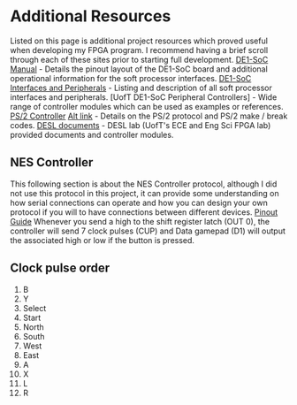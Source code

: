 # Additional Resources
Listed on this page is additional project resources which proved useful when developing my FPGA program. I recommend having a brief scroll through each of these sites prior to starting full development.
[DE1-SoC Manual](http://ee.ic.ac.uk/pcheung/teaching/ee2_digital/de1-soc_user_manual.pdf) - Details the pinout layout of the DE1-SoC board and additional operational information for the soft processor interfaces.
[DE1-SoC Interfaces and Peripherals](https://class.ece.uw.edu/271/hauck2/de1/index.html) - Listing and description of all soft processor interfaces and peripherals.
[UofT DE1-SoC Peripheral Controllers] - Wide range of controller modules which can be used as examples or references.
[PS/2 Controller](http://www-ug.eecg.utoronto.ca/desl/nios_devices_SoC/ARM/dev_ps2.html) [Alt link](http://www-ug.eecg.toronto.edu/msl/nios_devices/dev_ps2.html) - Details on the PS/2 protocol and PS/2 make / break codes.
[DESL documents](http://www-ug.eecg.toronto.edu/desl/) - DESL lab (UofT's ECE and Eng Sci FPGA lab) provided documents and controller modules.

## NES Controller
This following section is about the NES Controller protocol, although I did not use this protocol in this project, it can provide some understanding on how serial connections can operate and how you can design your own protocol if you will to have connections between different devices.
[Pinout Guide](https://pinoutguide.com/Game/snescontroller_pinout.shtml)
Whenever you send a high to the shift register latch (OUT 0), the controller will send 7 clock pulses (CUP) and Data gamepad (D1) will output the associated high or low if the button is pressed.
## Clock pulse order
1. B
2. Y
3. Select
4. Start
5. North
6. South
7. West
8. East
9. A
10. X
11. L
12. R